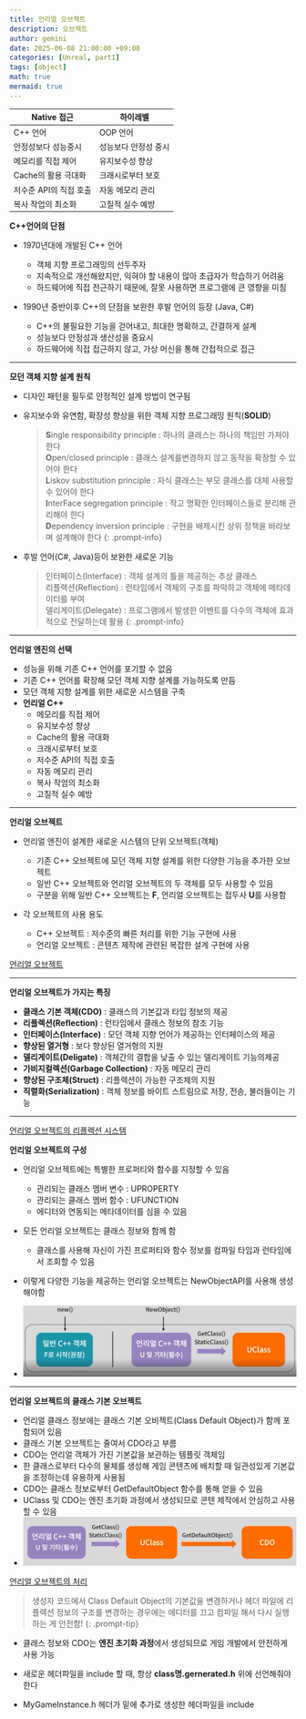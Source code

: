 ```yaml
---
title: 언리얼 오브젝트
description: 오브젝트
author: gemini
date: 2025-06-08 21:00:00 +09:00
categories: [Unreal, part1]
tags: [object]
math: true
mermaid: true
---
```


| Native 접근      | 하이레벨        |
| -------------- | ----------- |
| C++ 언어         | OOP 언어      |
| 안정성보다 성능중시     | 성능보다 안정성 중시 |
| 메모리를 직접 제어     | 유지보수성 향상    |
| Cache의 활용 극대화  | 크래시로부터 보호   |
| 저수준 API의 직접 호출 | 자동 메모리 관리   |
| 복사 작업의 최소화     | 고질적 실수 예방   |

**C++언어의 단점**
- 1970년대에 개발된 C++ 언어
	- 객체 지향 프로그래밍의 선두주자
	- 지속적으로 개선해왔지만, 익혀야 할 내용이 많아 초급자가 학습하기 어려움
	- 하드웨어에 직접 전근하기 때문에, 잘못 사용하면 프로그램에 큰 영향을 미침

- 1990년 중반이후 C++의 단점을 보완한 후발 언어의 등장 (Java, C#)
	- C++의 불필요한 기능을 걷어내고,  최대한 명확하고, 간결하게 설계
	- 성능보다 안정성과 생산성을 중요시
	- 하드웨어에 직접 접근하지 않고, 가상 머신을 통해 간접적으로 접근

---------------------------------------------------------

**모던 객체 지향 설계 원칙**
- 디자인 패턴을 필두로 안정적인 설계 방법이 연구됨
- 유지보수와 유연함, 확장성 향상을 위한 객체 지향 프로그래밍 원칙(**SOLID**)

	>**S**ingle responsibility principle : 하나의 클래스는 하나의 책임만 가져야 한다<br>
	>**O**pen/closed principle : 클래스 설계를변경하지 않고 동작을 확장할 수 있어야 한다<br>
	>**L**iskov substitution principle : 자식 클래스는 부모 클래스를 대체 사용할 수 있어야 한다<br>
	>**I**nterFace segregation principle : 작고 명확한 인터페이스들로 분리해 관리해야 한다<br>
	>**D**ependency inversion principle : 구현을 배제시킨 상위 정책을 바라보며 설계해야 한다
	{: .prompt-info}

- 후발 언어(C#, Java)등이 보완한 새로운 기능

	>인터페이스(Interface) : 객체 설계의 틀을 제공하는 추상 클래스<br>
	>리플렉션(Reflection) : 런타임에서 객체의 구조를 파악하고 객체에 메타데이터를 부여<br>
	>델리게이트(Delegate) : 프로그램에서 발생한 이벤트를 다수의 객체에 효과적으로 전달하는데 활용
	{: .prompt-info}
	
-------------------------------------------------------------------------------

**언리얼 엔진의 선택**
- 성능을 위해 기존 C++ 언어를 포기할 수 없음
- 기존 C++ 언어를 확장해 모던 객체 지향 설계를 가능하도록 만듬
- 모던 객체 지향 설계를 위한 새로운 시스템을 구축
- **언리얼 C++**
	- 메모리를 직접 제어
	- 유지보수성 향상
	- Cache의 활용 극대화
	- 크래시로부터 보호
	- 저수준 API의 직접 호출
	- 자동 메모리 관리
	- 복사 작엄의 최소화
	- 고질적 실수 예방

-------------------------------------------------------------------------------

**언리얼 오브젝트**
- 언리얼 엔진이 설계한 새로운 시스템의 단위 오브젝트(객체)
	- 기존 C++ 오브젝트에 모던 객체 지향 설계를 위한 다양한 기능을 추가한 오브젝트
	- 일반 C++ 오브젝트와 언리얼 오브젝트의 두 객체를 모두 사용할 수 있음
	- 구분을 위해 일반 C++ 오브젝트는 **F**, 언리얼 오브젝트는 접두사 **U**를 사용함

- 각 오브젝트의 사용 용도
	- C++ 오브젝트 : 저수준의 빠른 처리를 위한 기능 구현에 사용
	- 언리얼 오브젝트 : 콘텐츠 제작에 관련된 복잡한 설계 구현에 사용

[언리얼 오브젝트](https://bit.ly/ueobjectkr)

---------------------------------------------------------

**언리얼 오브젝트가 가지는 특징**
- **클래스 기본 객체(CDO)** : 클래스의 기본값과 타입 정보의 제공
- **리플렉션(Reflection)** : 런타임에서 클래스 정보의 참조 기능
- **인터페이스(Interface)** : 모던 객체 지향 언어가 제공하는 인터페이스의 제공
- **향상된 열거형** : 보다 향상된 열거형의 지원
- **델리게이트(Deligate)** : 객체간의 결합을 낮출 수 있는 델리게이트 기능의제공
- **가비지컬렉션(Garbage Collection)** : 자동 메모리 관리
- **향상된 구조체(Struct)** : 리플렉션이 가능한 구조체의 지원
- **직렬화(Serialization)** : 객체 정보를 바이트 스트림으로 저장, 전송, 불러들이는 기능

---------------------------------------------------------

[언리얼 오브젝트의 리플렉션 시스템](https://bit.ly/uereflectionkr)

**언리얼 오브젝트의 구성**
- 언리얼 오브젝트에는 특별한 프로퍼티와 함수를 지정할 수 있음
	- 관리되는 클래스 멤버 변수 : UPROPERTY
	- 관리되는 클래스 멤버 함수 : UFUNCTION
	- 에디터와 연동되는 메타데이터를 심을 수 있음

- 모든 언리얼 오브젝트는 클래스 정보와 함께 함
	- 클래스를 사용해 자신이 가진 프로퍼티와 함수 정보를 컴파일 타임과 런타임에서 조회할 수 있음

- 이렇게 다양한 기능을 제공하는 언리얼 오브젝트는 NewObjectAPI를 사용해 생성해야함
- ![언리얼 오브젝트의 구성.png](/assets/img/posts/file_photos/언리얼%20오브젝트의%20구성.png)

---------------------------------------------------------

**언리얼 오브젝트의 클래스 기본 오브젝트**
- 언리얼 클래스 정보에는 클래스 기본 오비젝트(Class Default Object)가 함께 포함되어 있음
- 클래스 기본 오브젝트는 줄여서 CDO라고 부름
- CDO는 언리얼 객체가 가진 기본값을 보관하는 템플릿 객체임
- 한 클래스로부터 다수의 물체를 생성해 게임 콘텐츠에 배치할 때 일관성있게 기본값을 조정하는데 유용하게 사용됨
- CDO는 클래스 정보로부터 GetDefaultObject 함수를 통해 얻을 수 있음
- UClass 및 CDO는 엔진 초기화 과정에서 생성되므로 콘텐 제작에서 안심하고 사용할 수 있음
- ![클래스 기본 오브젝트.png](/assets/img/posts/file_photos/클래스%20기본%20오브젝트.png)

[언리얼 오브젝트의 처리](https://bit.ly/ueobjhandlekr)

>생성자 코드에서 Class Default Object의 기본값을 변경하거나 헤더 파일에 리플렉션 정보의 구조를 변경하는 경우에는 에디터를 끄고 컴파일 해서 다시 실행하는 게 안전함!
{: .prompt-tip}

- 클래스 정보와 CDO는 **엔진 초기화 과정**에서 생성되므로 게임 개발에서 안전하게 사용 가능

- 새로운 헤더파일을 include 할 때, 항상 **class명.gernerated.h** 위에 선언해줘야한다
- MyGameInstance.h 헤더가 밑에 추가로 생성한 헤더파일을 include